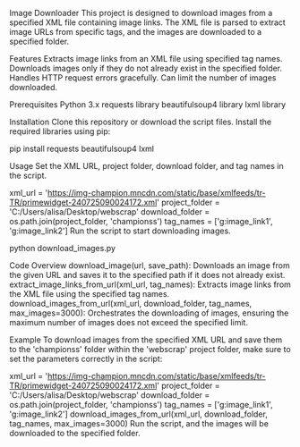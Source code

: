 Image Downloader
This project is designed to download images from a specified XML file containing image links. The XML file is parsed to extract image URLs from specific tags, and the images are downloaded to a specified folder.

Features
Extracts image links from an XML file using specified tag names.
Downloads images only if they do not already exist in the specified folder.
Handles HTTP request errors gracefully.
Can limit the number of images downloaded.

Prerequisites
Python 3.x
requests library
beautifulsoup4 library
lxml library

Installation
Clone this repository or download the script files.
Install the required libraries using pip:

pip install requests beautifulsoup4 lxml

Usage
Set the XML URL, project folder, download folder, and tag names in the script.

xml_url = 'https://img-champion.mncdn.com/static/base/xmlfeeds/tr-TR/primewidget-240725090024172.xml'
project_folder = 'C:/Users/alisa/Desktop/webscrap'
download_folder = os.path.join(project_folder, 'championss')
tag_names = ['g:image_link1', 'g:image_link2']
Run the script to start downloading images.

python download_images.py

Code Overview
download_image(url, save_path): Downloads an image from the given URL and saves it to the specified path if it does not already exist.
extract_image_links_from_url(xml_url, tag_names): Extracts image links from the XML file using the specified tag names.
download_images_from_url(xml_url, download_folder, tag_names, max_images=3000): Orchestrates the downloading of images, ensuring the maximum number of images does not exceed the specified limit.

Example
To download images from the specified XML URL and save them to the 'championss' folder within the 'webscrap' project folder, make sure to set the parameters correctly in the script:

xml_url = 'https://img-champion.mncdn.com/static/base/xmlfeeds/tr-TR/primewidget-240725090024172.xml'
project_folder = 'C:/Users/alisa/Desktop/webscrap'
download_folder = os.path.join(project_folder, 'championss')
tag_names = ['g:image_link1', 'g:image_link2']
download_images_from_url(xml_url, download_folder, tag_names, max_images=3000)
Run the script, and the images will be downloaded to the specified folder.
